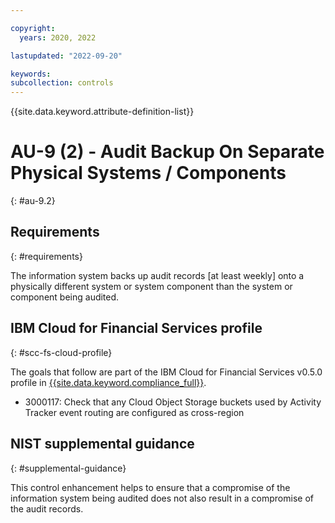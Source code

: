 ```yaml
---

copyright:
  years: 2020, 2022

lastupdated: "2022-09-20"

keywords: 
subcollection: controls
---
```


{{site.data.keyword.attribute-definition-list}}

# AU-9 (2) - Audit Backup On Separate Physical Systems / Components
{: #au-9.2}

## Requirements
{: #requirements}

The information system backs up audit records [at least weekly] onto a physically different system or system component than the system or component being audited.

## IBM Cloud for Financial Services profile
{: #scc-fs-cloud-profile}

The goals that follow are part of the IBM Cloud for Financial Services v0.5.0 profile in [{{site.data.keyword.compliance_full}}](/docs/security-compliance?topic=security-compliance-getting-started).

- 3000117: Check that any Cloud Object Storage buckets used by Activity Tracker event routing are configured as cross-region

## NIST supplemental guidance
{: #supplemental-guidance}

This control enhancement helps to ensure that a compromise of the information system being audited does not also result in a compromise of the audit records.

